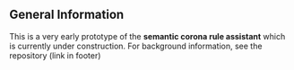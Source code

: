 
<!--utc_landing_page-->
## General Information

This is a very early prototype of the <b>semantic corona rule assistant</b> which is currently under construction.
For background information,  see the repository (link in footer)